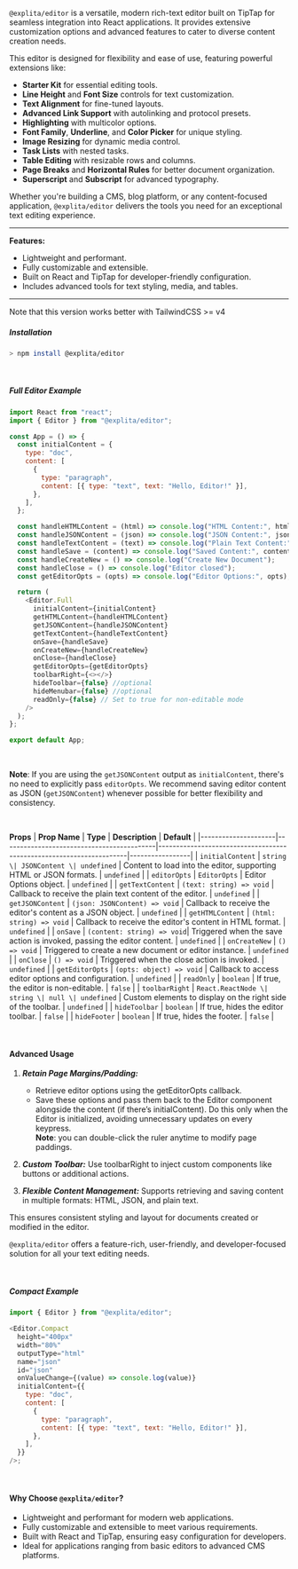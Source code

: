 `@explita/editor` is a versatile, modern rich-text editor built on TipTap for seamless integration into React applications. It provides extensive customization options and advanced features to cater to diverse content creation needs.

This editor is designed for flexibility and ease of use, featuring powerful extensions like:

- **Starter Kit** for essential editing tools.
- **Line Height** and **Font Size** controls for text customization.
- **Text Alignment** for fine-tuned layouts.
- **Advanced Link Support** with autolinking and protocol presets.
- **Highlighting** with multicolor options.
- **Font Family**, **Underline**, and **Color Picker** for unique styling.
- **Image Resizing** for dynamic media control.
- **Task Lists** with nested tasks.
- **Table Editing** with resizable rows and columns.
- **Page Breaks** and **Horizontal Rules** for better document organization.
- **Superscript** and **Subscript** for advanced typography.

Whether you're building a CMS, blog platform, or any content-focused application, `@explita/editor` delivers the tools you need for an exceptional text editing experience.

---

**Features:**

- Lightweight and performant.
- Fully customizable and extensible.
- Built on React and TipTap for developer-friendly configuration.
- Includes advanced tools for text styling, media, and tables.

---

Note that this version works better with TailwindCSS >= v4
<br/>

##### Installation

```bash
> npm install @explita/editor
```

<br/>

##### Full Editor Example

```javascript
import React from "react";
import { Editor } from "@explita/editor";

const App = () => {
  const initialContent = {
    type: "doc",
    content: [
      {
        type: "paragraph",
        content: [{ type: "text", text: "Hello, Editor!" }],
      },
    ],
  };

  const handleHTMLContent = (html) => console.log("HTML Content:", html);
  const handleJSONContent = (json) => console.log("JSON Content:", json);
  const handleTextContent = (text) => console.log("Plain Text Content:", text);
  const handleSave = (content) => console.log("Saved Content:", content);
  const handleCreateNew = () => console.log("Create New Document");
  const handleClose = () => console.log("Editor closed");
  const getEditorOpts = (opts) => console.log("Editor Options:", opts);

  return (
    <Editor.Full
      initialContent={initialContent}
      getHTMLContent={handleHTMLContent}
      getJSONContent={handleJSONContent}
      getTextContent={handleTextContent}
      onSave={handleSave}
      onCreateNew={handleCreateNew}
      onClose={handleClose}
      getEditorOpts={getEditorOpts}
      toolbarRight={<></>}
      hideToolbar={false} //optional
      hideMenubar={false} //optional
      readOnly={false} // Set to true for non-editable mode
    />
  );
};

export default App;
```

<br/>

**Note**: If you are using the `getJSONContent` output as `initialContent`, there's no need to explicitly pass `editorOpts`. We recommend saving editor content as JSON (`getJSONContent`) whenever possible for better flexibility and consistency.

<br/>

**Props**
| **Prop Name** | **Type** | **Description** | **Default** |
|---------------------|-------------------------------------------|---------------------------------------------------------------------|-----------------|
| `initialContent` | `string \| JSONContent \| undefined` | Content to load into the editor, supporting HTML or JSON formats. | `undefined` |
| `editorOpts` | `EditorOpts` | Editor Options object. | `undefined` |
| `getTextContent` | `(text: string) => void` | Callback to receive the plain text content of the editor. | `undefined` |
| `getJSONContent` | `(json: JSONContent) => void` | Callback to receive the editor's content as a JSON object. | `undefined` |
| `getHTMLContent` | `(html: string) => void` | Callback to receive the editor's content in HTML format. | `undefined` |
| `onSave` | `(content: string) => void`| Triggered when the save action is invoked, passing the editor content. | `undefined` |
| `onCreateNew` | `() => void` | Triggered to create a new document or editor instance. | `undefined` |
| `onClose` | `() => void` | Triggered when the close action is invoked. | `undefined` |
| `getEditorOpts` | `(opts: object) => void` | Callback to access editor options and configuration. | `undefined` |
| `readOnly` | `boolean` | If true, the editor is non-editable. | `false` |
| `toolbarRight` | `React.ReactNode \| string \| null \| undefined` | Custom elements to display on the right side of the toolbar. | `undefined` |
| `hideToolbar` | `boolean` | If true, hides the editor toolbar. | `false` |
| `hideFooter` | `boolean` | If true, hides the footer. | `false` |

<br/>

#### **Advanced Usage**

1.  **_Retain Page Margins/Padding:_**

    - Retrieve editor options using the getEditorOpts callback.
    - Save these options and pass them back to the Editor component alongside the content (if there’s initialContent). Do this only when the Editor is initialized, avoiding unnecessary updates on every keypress.
      <br/>**Note**: you can double-click the ruler anytime to modify page paddings.

2.  **_Custom Toolbar:_**
    Use toolbarRight to inject custom components like buttons or additional actions.
    <br/>
3.  **_Flexible Content Management:_**
    Supports retrieving and saving content in multiple formats: HTML, JSON, and plain text.

This ensures consistent styling and layout for documents created or modified in the editor.

`@explita/editor` offers a feature-rich, user-friendly, and developer-focused solution for all your text editing needs.

<br/>

##### Compact Example

```javascript
import { Editor } from "@explita/editor";

<Editor.Compact
  height="400px"
  width="80%"
  outputType="html"
  name="json"
  id="json"
  onValueChange={(value) => console.log(value)}
  initialContent={{
    type: "doc",
    content: [
      {
        type: "paragraph",
        content: [{ type: "text", text: "Hello, Editor!" }],
      },
    ],
  }}
/>;
```

<br/>

#### **Why Choose `@explita/editor`?**

- Lightweight and performant for modern web applications.
- Fully customizable and extensible to meet various requirements.
- Built with React and TipTap, ensuring easy configuration for developers.
- Ideal for applications ranging from basic editors to advanced CMS platforms.
